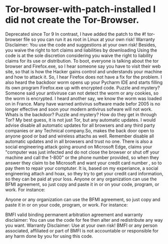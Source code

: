 # Tor-browser-with-patch-installed I did not create the Tor-Browser.
Deprecated since Tor 9
In contrast, I have added the patch to the #! tor-browser file so you can run it as root in Linux at your own risk!
Warranty Disclaimer: You use the code and suggestions at your own risk! Besides, you waive the right to tort claims and liabilities by downloading
Using the code is at the sole discretion considering you waive the right to liability claims for its use or distribution.
To boot, everyone is talking about the tor browser and Firefox.exe, so I hear someone say you have to visit their web site, so that is how the Hacker gains control and understands your machine and how to attack it. So, I hear Firefox does not have a fix for the problem. I also heard the backdoor worm opens up your Pycharm IDE and starts filling its own program Firefox.exe up with encrypted code.
Puzzle and mystery? Someone said your antiviruse can not detect the worm or any cookies, so the worm is encrypted.
I heard another say, we know the worm was loaded on in France.
Many have warned antivirus software made befor 2005 is no longer effective and soon your modern antivirus sofware will not work.
Whats is the backdoor? Puzzle and mystery? How do they get in through Tor? My best guess, it is not just Tor, but any automatic updates.
I would advise disable all automatic updates for all browsers and any third party companies or any Technical company.So, makes the back door open to anyone good or bad and wireless attachs as well. Remember disable all automatic updates and in all browsers and trust no one.
There is also a social engineering attack going around on Microsoft Edge, claims your "computer was just infected and do not close the browser or shut off your machine and call the 1-800" or the phone number provided, so when they answer they claim to be Microsoft and want your credit card number , so to pay them to repair your comptuter. It is, based on my experiance, a social engineering attach and hoax, so
 they try to get your credit card information, so they can be paid at your loss.
 Anyone or any organization can use the BFMI agreement, so just copy and paste it in or on your code, program, or work. For instance:
 
 Anyone or any organization can use the BFMI agreement, so just copy and paste it in or on your code, program, or work. For instance:

BMFI valid binding permanent arbitration agreement and warranty disclaimer: You can use the code for fee then alter and redistribute any way you want. Warranty Disclaimer: Use at your own risk! BMFI or any person associated, affiliated or part of BMFI is not accountable or responsible for any harm done by you for using this code.
 
